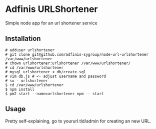 # Adfinis URLShortener

Simple node app for an url shortener service

## Installation

```
# adduser urlshortener
# git clone git@github.com/adfinis-sygroup/node-url-urlshortener /var/www/urlshortener
# chown urlshortener:urlshortener /var/www/urlshortener/
# cd /var/www/urlshortener
# mysql urlshortener < db/create.sql
# vim db.js # <- adjust username and password
# su - urlshortener
$ cd /var/www/urlshortener
$ npm install
$ pm2 start --name=urlshortener npm -- start
```

## Usage

Pretty self-explaining, go to yoururl.tld/admin for creating an new URL.
